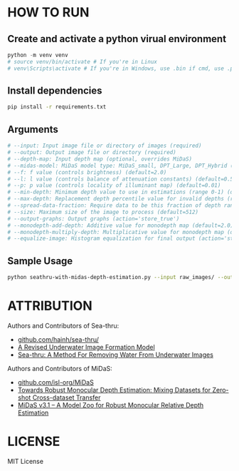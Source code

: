 # HOW TO RUN
## Create and activate a python virual environment
```python
python -m venv venv
# source venv/bin/activate # If you're in Linux
# venv\Scripts\activate # If you're in Windows, use .bin if cmd, use .ps1 if powershell
```

## Install dependencies
```sh
pip install -r requirements.txt
```

## Arguments
```sh
# --input: Input image file or directory of images (required)
# --output: Output image file or directory (required)
# --depth-map: Input depth map (optional, overrides MiDaS)
# --midas-model: MiDaS model type: MiDaS_small, DPT_Large, DPT_Hybrid (default='DPT_Large')
# --f: f value (controls brightness) (default=2.0)
# --l: l value (controls balance of attenuation constants) (default=0.5)
# --p: p value (controls locality of illuminant map) (default=0.01)
# --min-depth: Minimum depth value to use in estimations (range 0-1) (default=0.1)
# --max-depth: Replacement depth percentile value for invalid depths (range 0-1) (default=1.0)
# --spread-data-fraction: Require data to be this fraction of depth range away from each other in attenuation estimations (default=0.01)
# --size: Maximum size of the image to process (default=512)
# --output-graphs: Output graphs (action='store_true')
# --monodepth-add-depth: Additive value for monodepth map (default=2.0)
# --monodepth-multiply-depth: Multiplicative value for monodepth map (default=10.0)
# --equalize-image: Histogram equalization for final output (action='store_true')
```

## Sample Usage
```sh
python seathru-with-midas-depth-estimation.py --input raw_images/ --output corrected_images/ --midas-model MiDaS_small --size 5568
```


# ATTRIBUTION
Authors and Contributors of Sea-thru:
- [github.com/hainh/sea-thru/](https://github.com/hainh/sea-thru/)
- [A Revised Underwater Image Formation Model](https://openaccess.thecvf.com/content_cvpr_2018/papers/Akkaynak_A_Revised_Underwater_CVPR_2018_paper.pdf)
- [Sea-thru: A Method For Removing Water From Underwater Images](https://openaccess.thecvf.com/content_CVPR_2019/papers/Akkaynak_Sea-Thru_A_Method_for_Removing_Water_From_Underwater_Images_CVPR_2019_paper.pdf)

Authors and Contributors of MiDaS:
- [github.com/isl-org/MiDaS](https://github.com/isl-org/MiDaS)
- [Towards Robust Monocular Depth Estimation: Mixing Datasets for Zero-shot Cross-dataset Transfer](https://arxiv.org/pdf/1907.01341)
- [MiDaS v3.1 – A Model Zoo for Robust Monocular Relative Depth Estimation](https://arxiv.org/pdf/2307.14460)


# LICENSE
MIT License
